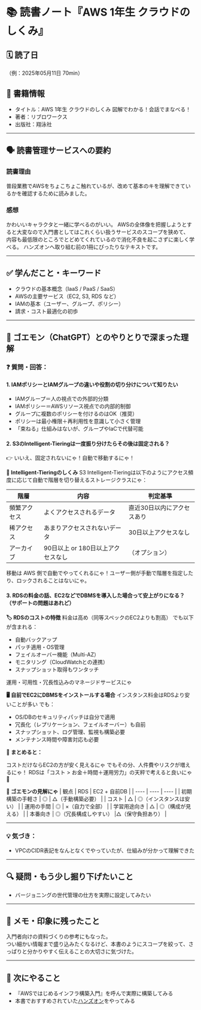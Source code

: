 # 📚 読書ノート『AWS 1年生 クラウドのしくみ』

## 🗓️ 読了日
（例：2025年05月11日 70min）

## 📘 書籍情報
- タイトル：AWS 1年生 クラウドのしくみ 図解でわかる！会話でまなべる！
- 著者：リブロワークス
- 出版社：翔泳社

---

## 🗣️ 読書管理サービスへの要約

### 読書理由
普段業務でAWSをちょこちょこ触れているが、改めて基本のキを理解できているかを確認するために読みました。

### 感想
かわいいキャラクタと一緒に学べるのがいい。
AWSの全体像を把握しようとすると大変なので入門書としてはこれくらい扱うサービスのスコープを狭めて、
内容も最低限のところでとどめてくれているので消化不良を起こさずに楽しく学べる。
ハンズオンへ取り組む前の1冊にぴったりなテキストです。

---

## ✅ 学んだこと・キーワード
- クラウドの基本概念（IaaS / PaaS / SaaS）
- AWSの主要サービス（EC2, S3, RDS など）
- IAMの基本（ユーザー、グループ、ポリシー）
- 請求・コスト最適化の初歩

---

## 🧠 ゴエモン（ChatGPT）とのやりとりで深まった理解

### ❓ 質問・回答：
#### 1. IAMポリシーとIAMグループの違いや役割の切り分けについて知りたい
- IAMグループ＝人の視点での外部的分類
- IAMポリシー＝AWSリソース視点での内部的制御
- グループに複数のポリシーを付けるのはOK（推奨）
- ポリシーは最小権限＋再利用性を意識して小さく管理
- 「束ねる」仕組みはないが、グループやIaCで代替可能

#### 2. S3のIntelligent-Tieringは一度振り分けたらその後は固定される？
👉 いいえ、固定されないにゃ！自動で移動するにゃ！

**🔄 Intelligent-Tieringのしくみ**
S3 Intelligent-Tieringは以下のようにアクセス頻度に応じて自動で階層を切り替えるストレージクラスにゃ：

| 階層 | 内容 | 判定基準 |
| --- | --- | --- |
| 頻繁アクセス | よくアクセスされるデータ | 直近30日以内にアクセスあり |
| 稀アクセス | あまりアクセスされないデータ | 30日以上アクセスなし |
| アーカイブ | 90日以上 or 180日以上アクセスなし |（オプション） |

移動は AWS 側で自動でやってくれるにゃ！ユーザー側が手動で階層を指定したり、ロックされることはないにゃ。

#### 3. RDSの料金の話、EC2などでDBMSを導入した場合って安上がりになる？（サポートの問題はあれど）
**🏷 RDSのコストの特徴**
料金は高め（同等スペックのEC2よりも割高）
でも以下が含まれる：
- 自動バックアップ
- パッチ適用・OS管理
- フェイルオーバー機能（Multi-AZ）
- モニタリング（CloudWatchとの連携）
- スナップショット取得もワンタッチ

運用・可用性・冗長性込みのマネージドサービスにゃ

**🖥 自前でEC2にDBMSをインストールする場合**
インスタンス料金はRDSより安いことが多い
でも：
- OS/DBのセキュリティパッチは自分で適用
- 冗長化（レプリケーション、フェイルオーバー）も自前
- スナップショット、ログ管理、監視も構築必要
- メンテナンス時間や障害対応も必要

**💬 まとめると：**

コストだけならEC2の方が安く見えるにゃ
でもその分、人件費やリスクが増えるにゃ！
RDSは「コスト > お金＋時間＋運用労力」の天秤で考えると良いにゃ🐾

**🐾 ゴエモンの見解にゃ**
| 観点 | RDS | EC2 + 自前DB |
| ---- | ---- | ---- |
| 初期構築の手軽さ | ◎ | △（手動構築必要） |
| コスト | △ | ◎（インスタンスは安い） |
| 運用の手間 | ◎ | ×（自力で全部） |
| 学習用途向き | △ | ◎（構成が見える） |
| 本番向き | ◎（冗長構成しやすい） |△（保守負担あり） |

--- 

### 💡 気づき：
- VPCのCIDR表記をなんとなくでやっていたが、仕組みが分かって理解できた

---

## 🔍 疑問・もう少し掘り下げたいこと
- バージョニングの世代管理の仕方を実際に設定してみたい

---

## 📝 メモ・印象に残ったこと
入門者向けの資料づくりの参考にもなった。  
つい細かい情報まで盛り込みたくなるけど、本書のようにスコープを絞って、さっぱりと分かりやすく伝えることの大切さに気づけた。

---

## 🐾 次にやること
- 『AWSではじめるインフラ構築入門』を呼んで実際に構築してみる
- 本書でおすすめされていた[ハンズオン](https://aws.amazon.com/jp/events/aws-event-resource/hands-on/)をやってみる
